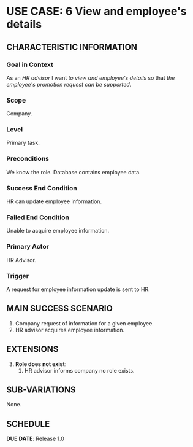 # USE CASE: 6 View and employee's details

## CHARACTERISTIC INFORMATION

### Goal in Context

As an *HR advisor* I want *to view and employee's details* so that *the employee's promotion request can be supported.*

### Scope

Company.

### Level

Primary task.

### Preconditions

We know the role.  Database contains employee data.

### Success End Condition

HR can update employee information.

### Failed End Condition

Unable to acquire employee information.

### Primary Actor

HR Advisor.

### Trigger

A request for employee information update is sent to HR.

## MAIN SUCCESS SCENARIO

1. Company request of information for a given employee.
2. HR advisor acquires employee information.

## EXTENSIONS

3. **Role does not exist**:
    1. HR advisor informs company no role exists.

## SUB-VARIATIONS

None.

## SCHEDULE

**DUE DATE**: Release 1.0